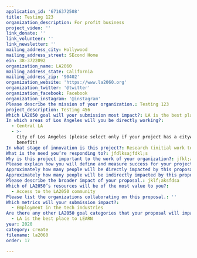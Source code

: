 ```yaml
---
application_id: '6716372508'
title: Testing 123
organization_description: For profit business
project_video: ''
link_donate: ''
link_volunteer: ''
link_newsletter: ''
mailing_address_city: Hollywood
mailing_address_street: SEcond Home
ein: 38-3722092
organization_name: LA2060
mailing_address_state: California
mailing_address_zip: '90402'
organization_website: 'https://www.la2060.org'
organization_twitter: '@twitter'
organization_facebook: Facebook
organization_instagram: '@instagram'
Please describe the mission of your organization.: Testing 123
project_description: Testing 456
Which LA2050 goal will your submission most impact?: LA is the best place to CREATE
In which areas of Los Angeles will you be directly working?:
  - Central LA
  - >-
    City of Los Angeles (please select only if your project has a citywide
    benefit)
In what stage of innovation is this project?: Research (initial work to identify and understand the problem)
What is the need you’re responding to?: jfdlksajfdkl;s
Why is this project important to the work of your organization?: jfkl;asdf
Please explain how you will define and measure success for your project.: hjfklse;afois
Approximately how many people will be directly impacted by this proposal?: '12'
Approximately how many people will be indirectly impacted by this proposal?: '500'
Please describe the broader impact of your proposal.: jklf;aksfdsa
Which of LA2050’s resources will be of the most value to you?:
  - Access to the LA2050 community
Please list the organizations collaborating on this proposal.: ''
Which metrics will your submission impact?:
  - Employment in the tech industries
Are there any other LA2050 goal categories that your proposal will impact?:
  - LA is the best place to LEARN
year: 2020
category: create
filename: la2060
order: 17

---
```

